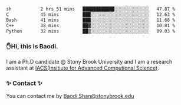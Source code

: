 <!--START_SECTION:waka-->

```txt
sh           2 hrs 51 mins   ████████████░░░░░░░░░░░░░   47.87 %
C            45 mins         ███░░░░░░░░░░░░░░░░░░░░░░   12.63 %
Bash         41 mins         ███░░░░░░░░░░░░░░░░░░░░░░   11.68 %
C++          38 mins         ██▓░░░░░░░░░░░░░░░░░░░░░░   10.81 %
Python       32 mins         ██▒░░░░░░░░░░░░░░░░░░░░░░   09.03 %
```

<!--END_SECTION:waka-->

### ✋Hi, this is Baodi. 

I am a Ph.D candidate @ Stony Brook University and I am a research assistant at [IACS(Insitiute for Advanced Computional Science)](https://iacs.stonybrook.edu/).

### ✨ Contact ✨

You can contact me by [Baodi.Shan@stonybrook.edu](mailto:Baodi.Shan@stonybrook.edu)





<!--
[![Anurag's GitHub stats](https://github-readme-stats.vercel.app/api?username=lwshanbd&theme=jolly&show_icons=true&count_private=true&include_all_commits=true)](https://github.com/anuraghazra/github-readme-stats)
**lwshanbd/lwshanbd** is a ✨ _special_ ✨ repository because its `README.md` (this file) appears on your GitHub profile.

Here are some ideas to get you started:

- 🔭 I’m currently working on ...
- 🌱 I’m currently learning ...
- 👯 I’m looking to collaborate on ...
- 🤔 I’m looking for help with ...
- 💬 Ask me about ...
- 📫 How to reach me: ...
- 😄 Pronouns: ...
- ⚡ Fun fact: ...
-->
